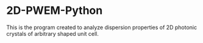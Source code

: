 # 2D-PWEM-Python
This is the program created to analyze dispersion properties of 2D photonic crystals of arbitrary shaped unit cell.
